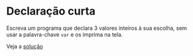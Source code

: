 # Declaração curta

Escreva um programa que declara 3 valores inteiros à sua escolha, sem usar a
palavra-chave `var` e os imprima na tela.

Veja a [solução](./solucoes/07-declaracao-curta.go)
